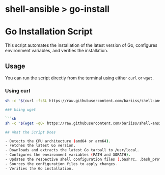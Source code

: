 # shell-ansible > go-install

# Go Installation Script

This script automates the installation of the latest version of Go, configures environment variables, and verifies the installation.

## Usage

You can run the script directly from the terminal using either `curl` or `wget`.

### Using curl

```sh
sh -c "$(curl -fsSL https://raw.githubusercontent.com/bariiss/shell-ansible/main/go-install.sh)"

### Using wget

```sh
sh -c "$(wget -qO- https://raw.githubusercontent.com/bariiss/shell-ansible/main/go-install.sh)"

## What the Script Does

- Detects the CPU architecture (amd64 or arm64).
- Fetches the latest Go version.
- Downloads and extracts the latest Go tarball to /usr/local.
- Configures the environment variables (PATH and GOPATH).
- Updates the respective shell configuration files (.bashrc, .bash_profile, .zshrc, .zprofile, and .profile).
- Sources the configuration files to apply changes.
- Verifies the Go installation.
